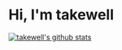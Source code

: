 # Hi, I'm takewell

[![takewell's github stats](https://github-readme-stats.vercel.app/api?username=takewell)](https://github.com/anuraghazra/github-readme-stats)


